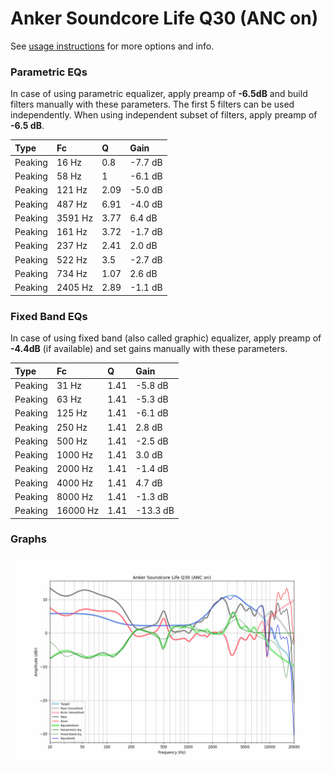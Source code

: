 # Anker Soundcore Life Q30 (ANC on)
See [usage instructions](https://github.com/jaakkopasanen/AutoEq#usage) for more options and info.

### Parametric EQs
In case of using parametric equalizer, apply preamp of **-6.5dB** and build filters manually
with these parameters. The first 5 filters can be used independently.
When using independent subset of filters, apply preamp of **-6.5 dB**.

| Type    | Fc      |    Q | Gain    |
|:--------|:--------|:-----|:--------|
| Peaking | 16 Hz   | 0.8  | -7.7 dB |
| Peaking | 58 Hz   | 1    | -6.1 dB |
| Peaking | 121 Hz  | 2.09 | -5.0 dB |
| Peaking | 487 Hz  | 6.91 | -4.0 dB |
| Peaking | 3591 Hz | 3.77 | 6.4 dB  |
| Peaking | 161 Hz  | 3.72 | -1.7 dB |
| Peaking | 237 Hz  | 2.41 | 2.0 dB  |
| Peaking | 522 Hz  | 3.5  | -2.7 dB |
| Peaking | 734 Hz  | 1.07 | 2.6 dB  |
| Peaking | 2405 Hz | 2.89 | -1.1 dB |

### Fixed Band EQs
In case of using fixed band (also called graphic) equalizer, apply preamp of **-4.4dB**
(if available) and set gains manually with these parameters.

| Type    | Fc       |    Q | Gain     |
|:--------|:---------|:-----|:---------|
| Peaking | 31 Hz    | 1.41 | -5.8 dB  |
| Peaking | 63 Hz    | 1.41 | -5.3 dB  |
| Peaking | 125 Hz   | 1.41 | -6.1 dB  |
| Peaking | 250 Hz   | 1.41 | 2.8 dB   |
| Peaking | 500 Hz   | 1.41 | -2.5 dB  |
| Peaking | 1000 Hz  | 1.41 | 3.0 dB   |
| Peaking | 2000 Hz  | 1.41 | -1.4 dB  |
| Peaking | 4000 Hz  | 1.41 | 4.7 dB   |
| Peaking | 8000 Hz  | 1.41 | -1.3 dB  |
| Peaking | 16000 Hz | 1.41 | -13.3 dB |

### Graphs
![](./Anker%20Soundcore%20Life%20Q30%20(ANC%20on).png)